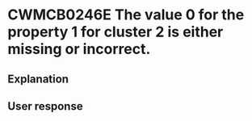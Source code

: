 # CWMCB0246E The value 0 for the property 1 for cluster 2 is either missing or incorrect.

## Explanation

## User response